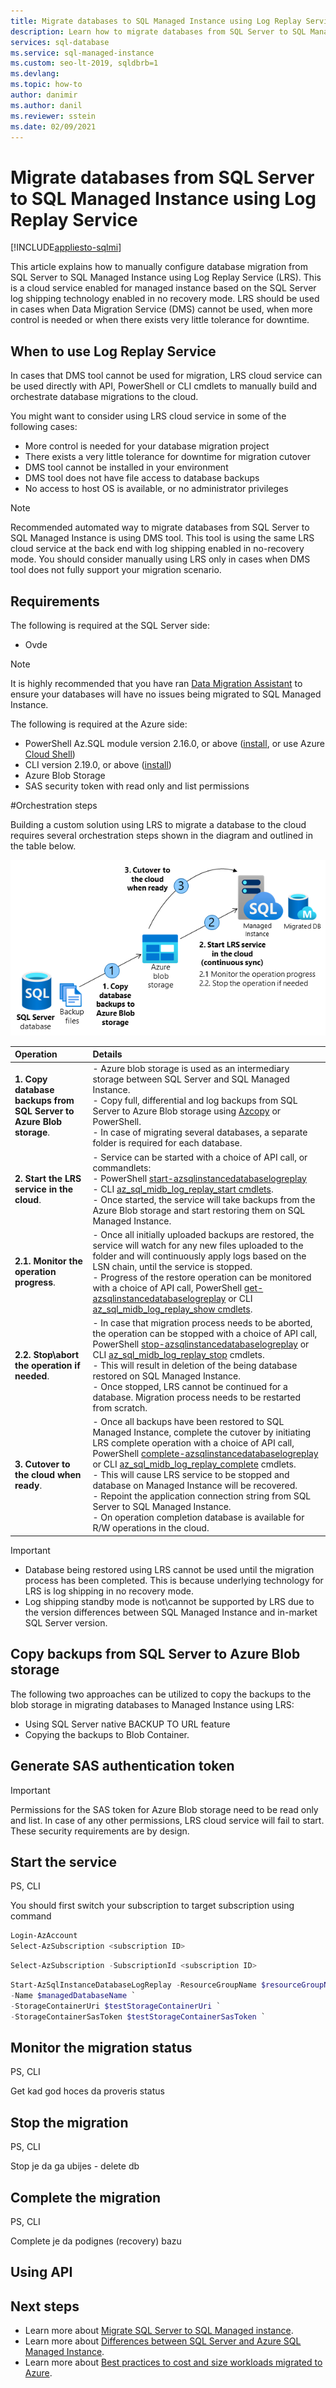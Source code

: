 ```yaml
---
title: Migrate databases to SQL Managed Instance using Log Replay Service
description: Learn how to migrate databases from SQL Server to SQL Managed Instance using Log Replay Service
services: sql-database
ms.service: sql-managed-instance
ms.custom: seo-lt-2019, sqldbrb=1
ms.devlang: 
ms.topic: how-to
author: danimir
ms.author: danil
ms.reviewer: sstein
ms.date: 02/09/2021
---
```


# Migrate databases from SQL Server to SQL Managed Instance using Log Replay Service
[!INCLUDE[appliesto-sqlmi](../includes/appliesto-sqlmi.md)]

This article explains how to manually configure database migration from SQL Server to SQL Managed Instance using Log Replay Service (LRS). This is a cloud service enabled for managed instance based on the SQL Server log shipping technology enabled in no recovery mode. LRS should be used in cases when Data Migration Service (DMS) cannot be used, when more control is needed or when there exists very little tolerance for downtime.

## When to use Log Replay Service

In cases that DMS tool cannot be used for migration, LRS cloud service can be used directly with API, PowerShell or CLI cmdlets to manually build and orchestrate database migrations to the cloud. 

You might want to consider using LRS cloud service in some of the following cases:
-	More control is needed for your database migration project
-	There exists a very little tolerance for downtime for migration cutover
-	DMS tool cannot be installed in your environment
-	DMS tool does not have file access to database backups
-	No access to host OS is available, or no administrator privileges

> [!NOTE]
> Recommended automated way to migrate databases from SQL Server to SQL Managed Instance is using DMS tool. This tool is using the same LRS cloud service at the back end with log shipping enabled in no-recovery mode. You should consider manually using LRS only in cases when DMS tool does not fully support your migration scenario.

## Requirements

The following is required at the SQL Server side:
-	Ovde

> [!NOTE]
> It is highly recommended that you have ran [Data Migration Assistant](https://docs.microsoft.com/sql/dma/dma-overview) to ensure your databases will have no issues being migrated to SQL Managed Instance. 

The following is required at the Azure side:

-	PowerShell Az.SQL module version 2.16.0, or above ([install](https://www.powershellgallery.com/packages/Az.Sql/), or use Azure [Cloud Shell](https://docs.microsoft.com/azure/cloud-shell/))
-	CLI version 2.19.0, or above ([install](https://docs.microsoft.com/cli/azure/install-azure-cli))
-	Azure Blob Storage
-	SAS security token with read only and list permissions

#Orchestration steps

Building a custom solution using LRS to migrate a database to the cloud requires several orchestration steps shown in the diagram and outlined in the table below.

  ![Log Replay Service orchestration steps explained for SQL Managed Instance](./media/log-replay-service-migrate/log-replay-service-conceptual.png)
  
| Operation | Details |
| :----------------------------- | :------------------------- |
| **1. Copy database backups from SQL Server to Azure Blob storage**. | - Azure blob storage is used as an intermediary storage between SQL Server and SQL Managed Instance. <br />- Copy full, differential and log backups from SQL Server to Azure Blob storage using [Azcopy](https://docs.microsoft.com/azure/storage/common/storage-use-azcopy-v10) or PowerShell. <br />- In case of migrating several databases, a separate folder is required for each database. |
| **2. Start the LRS service in the cloud**. | - Service can be started with a choice of API call, or commandlets: <br /> - PowerShell [start-azsqlinstancedatabaselogreplay](https://docs.microsoft.com/powershell/module/az.sql/start-azsqlinstancedatabaselogreplay) <br /> - CLI [az_sql_midb_log_replay_start cmdlets](https://docs.microsoft.com/cli/azure/sql/midb/log-replay#az_sql_midb_log_replay_start). <br />- Once started, the service will take backups from the Azure Blob storage and start restoring them on SQL Managed Instance. |
| **2.1. Monitor the operation progress**. | - Once all initially uploaded backups are restored, the service will watch for any new files uploaded to the folder and will continuously apply logs based on the LSN chain, until the service is stopped. <br />- Progress of the restore operation can be monitored with a choice of API call, PowerShell [get-azsqlinstancedatabaselogreplay](https://docs.microsoft.com/powershell/module/az.sql/get-azsqlinstancedatabaselogreplay) or CLI [az_sql_midb_log_replay_show cmdlets](https://docs.microsoft.com/cli/azure/sql/midb/log-replay#az_sql_midb_log_replay_show). |
| **2.2. Stop\abort the operation if needed**. | -	In case that migration process needs to be aborted, the operation can be stopped with a choice of API call, PowerShell [stop-azsqlinstancedatabaselogreplay](https://docs.microsoft.com/powershell/module/az.sql/stop-azsqlinstancedatabaselogreplay) or CLI [az_sql_midb_log_replay_stop](https://docs.microsoft.com/cli/azure/sql/midb/log-replay#az_sql_midb_log_replay_stop) cmdlets. <br />- This will result in deletion of the being database restored on SQL Managed Instance. <br />- Once stopped, LRS cannot be continued for a database. Migration process needs to be restarted from scratch. |
| **3. Cutover to the cloud when ready**. | - Once all backups have been restored to SQL Managed Instance, complete the cutover by initiating LRS complete operation with a choice of API call, PowerShell [complete-azsqlinstancedatabaselogreplay](https://docs.microsoft.com/powershell/module/az.sql/complete-azsqlinstancedatabaselogreplay) or CLI [az_sql_midb_log_replay_complete](https://docs.microsoft.com/cli/azure/sql/midb/log-replay#az_sql_midb_log_replay_complete) cmdlets. <br />- This will cause LRS service to be stopped and database on Managed Instance will be recovered. <br />-	Repoint the application connection string from SQL Server to SQL Managed Instance. <br />- On operation completion database is available for R/W operations in the cloud. |

> [!IMPORTANT]
> - Database being restored using LRS cannot be used until the migration process has been completed. This is because underlying technology for LRS is log shipping in no recovery mode.
> - Log shipping standby mode is not\cannot be supported by LRS due to the version differences between SQL Managed Instance and in-market SQL Server version.

## Copy backups from SQL Server to Azure Blob storage

The following two approaches can be utilized to copy the backups to the blob storage in migrating databases to Managed Instance using LRS:
-	Using SQL Server native BACKUP TO URL feature 
-	Copying the backups to Blob Container. 



## Generate SAS authentication token

> [!IMPORTANT]
> Permissions for the SAS token for Azure Blob storage need to be read only and list. In case of any other permissions, LRS cloud service will fail to start. These security requirements are by design.

## Start the service

PS, CLI

You should first switch your subscription to target subscription using command 

```powershell
Login-AzAccount
Select-AzSubscription <subscription ID> 
```

```powershell
Select-AzSubscription -SubscriptionId <subscription ID>
```

```powershell
Start-AzSqlInstanceDatabaseLogReplay -ResourceGroupName $resourceGroupName -InstanceName $managedInstanceName `
-Name $managedDatabaseName `
-StorageContainerUri $testStorageContainerUri `
-StorageContainerSasToken $testStorageContainerSasToken `
```

## Monitor the migration status

PS, CLI

Get kad god hoces da proveris status


## Stop the migration

PS, CLI

Stop je da ga ubijes - delete db



## Complete the migration

PS, CLI

Complete je da podignes (recovery) bazu

## Using API



## Next steps
-	Learn more about [Migrate SQL Server to SQL Managed instance](../migration-guides/managed-instance/sql-server-to-managed-instance-guide.md).
-	Learn more about [Differences between SQL Server and Azure SQL Managed Instance](transact-sql-tsql-differences-sql-server.md).
-	Learn more about [Best practices to cost and size workloads migrated to Azure](https://docs.microsoft.com/azure/cloud-adoption-framework/migrate/azure-best-practices/migrate-best-practices-costs).

